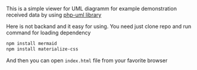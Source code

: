 This is a simple viewer for UML diagramm for example demonstration received data by using [php-uml library](https://github.com/GitHubHubus/uml-php)

Here is not backand and it easy for using.
You need just clone repo and run command for loading dependency

```sh
npm install mermaid
npm install materialize-css
```

And then you can open `index.html` file from your favorite browser


